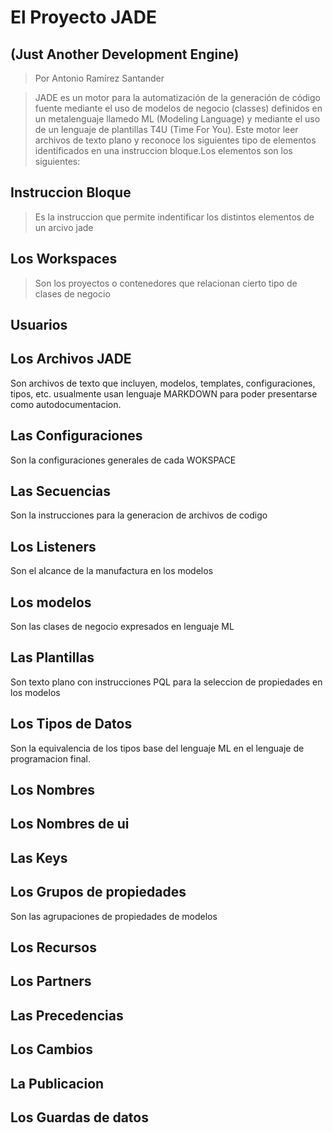 # El Proyecto JADE
## (Just Another Development Engine)
> Por Antonio Ramírez Santander

> JADE es un motor para la automatización de la generación de código fuente mediante el uso
> de modelos de negocio (classes) definidos en un metalenguaje llamedo ML (Modeling Language) y 
> mediante el uso de un lenguaje de plantillas T4U (Time For You).
> Este motor leer archivos de texto plano y reconoce los siguientes tipo de elementos
> identificados en una instruccion bloque.Los elementos son los siguientes: 

## Instruccion Bloque 
> Es la instruccion que permite indentificar los distintos elementos de un arcivo jade
>

## Los Workspaces 
> Son los proyectos o contenedores que relacionan cierto tipo de clases de negocio 
>

## Usuarios

## Los Archivos JADE
 Son archivos de texto que incluyen, modelos, templates, configuraciones, tipos, etc. usualmente 
 usan lenguaje MARKDOWN para poder presentarse como autodocumentacion.

## Las Configuraciones
Son la configuraciones generales de cada WOKSPACE

## Las Secuencias
Son la instrucciones para la generacion de archivos de codigo

## Los Listeners
Son el alcance de la manufactura en los modelos

## Los modelos
Son las clases de negocio expresados en lenguaje ML 

## Las Plantillas
Son texto plano con instrucciones PQL para la seleccion de propiedades en los modelos
 
## Los Tipos de Datos
Son la equivalencia de los tipos base del lenguaje ML en el lenguaje de programacion final.
 
## Los Nombres 

## Los Nombres de ui

## Las Keys

## Los Grupos de propiedades 
Son las agrupaciones de propiedades de modelos

## Los Recursos 

## Los Partners

## Las Precedencias

## Los Cambios

## La Publicacion

## Los Guardas de datos